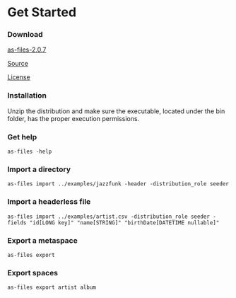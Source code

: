 # Get Started

### Download

<a href="http://activespaces.tibco.com/nexus/service/local/artifact/maven/redirect?r=releases&amp;g=com.tibco.as&amp;a=as-files&amp;v=2.0.7&amp;e=zip&amp;c=distribution" target="_blank" class="btn btn-primary">as-files-2.0.7</a>

<a href="https://github.com/TIBCOSoftware/as-files" target="_blank">Source</a>

<a href="https://raw.githubusercontent.com/TIBCOSoftware/as-files/master/LICENSE" target="_blank">License</a>

### Installation

Unzip the distribution and make sure the executable, located under the bin folder, has the proper execution permissions.

### Get help

	as-files -help

### Import a directory

	as-files import ../examples/jazzfunk -header -distribution_role seeder

### Import a headerless file 

	as-files import ../examples/artist.csv -distribution_role seeder -fields "id[LONG key]" "name[STRING]" "birthDate[DATETIME nullable]"

### Export a metaspace

	as-files export

### Export spaces

	as-files export artist album
